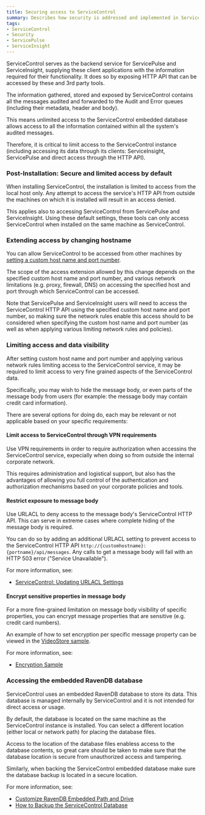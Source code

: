 ```yaml
---
title: Securing access to ServiceControl
summary: Describes how security is addressed and implemented in ServiceControl version 1.x, and how to limit access to ServiceControl's data (including implications on ServiceControl client like ServiceInsight and ServicePulse)
tags:
- ServiceControl
- Security
- ServicePulse
- ServiceInsight
---
```


ServiceControl serves as the backend service for ServicePulse and ServiceInsight, supplying these client applications with the information required for their functionality. It does so by exposing HTTP API that can be accessed by these and 3rd party tools.

The information gathered, stored and exposed by ServiceControl contains all the messages audited and forwarded to the Audit and Error queues (including their metadata, header and body).

This means unlimited access to the ServiceControl embedded database allows access to all the information contained within all the system's audited messages.

Therefore, it is critical to limit access to the ServiceControl instance (including accessing its data through its clients: ServiceInsight, ServicePulse and direct access through the HTTP API). 

### Post-Installation: Secure and limited access by default  

When installing ServiceControl, the installation is limited to access from the local host only. Any attempt to access the service's HTTP API from outside the machines on which it is installed will result in an access denied.

This applies also to accessing ServiceControl from ServicePulse and ServiceInsight. Using these default settings, these tools can only access ServiceControl when installed on the same machine as ServiceControl.

### Extending access by changing hostname

You can allow ServiceControl to be accessed from other machines by [setting a custom host name and port number](setting-custom-hostname). 

The scope of the access extension allowed by this change depends on the specified custom host name and port number, and various network limitations (e.g. proxy, firewall, DNS) on accessing the specified host and port through which ServiceControl can be accessed.

Note that ServicePulse and ServiceInsight users will need to access the ServiceControl HTTP API using the specified custom host name and port number, so making sure the network rules enable this access should to be considered when specifying the custom host name and port number (as well as when applying various limiting network rules and policies).

### Limiting access and data visibility

After setting custom host name and port number and applying various network rules limiting access to the ServiceControl service, it may be required to limit access to very fine grained aspects of the ServiceControl data.

Specifically, you may wish to hide the message body, or even parts of the message body from users (for example: the message body may contain credit card information).

There are several options for doing do, each may be relevant or not applicable based on your specific requirements:

#### Limit access to ServiceControl through VPN requirements

Use VPN requirements in order to require authorization when accessins the ServiceControl service, expecially when doing so from outside the internal corporate network. 

This requires administration and logistical support, but also has the advantages of allowing you full control of the authentication and authorization mechanisms based on your corporate policies and tools.      

#### Restrict exposure to message body

Use URLACL to deny access to the message body's ServiceControl HTTP API. This can serve in extreme cases where complete hiding of the message body is required.

You can do so by adding an additional URLACL setting to prevent access to the ServiceControl HTTP API `http://{customhostname}:{portname}/api/messages`. Any calls to get a message body will fail with an HTTP 503 error ("Service Unavailable").
 
For more information, see:

- [ServiceControl: Updating URLACL Settings](setting-custom-hostname#updating-urlacl-settings)

#### Encrypt sensitive properties in message body

For a more fine-grained limitation on message body visibility of specific properties, you can encrypt message properties that are sensitive (e.g. credit card numbers). 

An example of how to set encryption per specific message property can be viewed in the [VideoStore sample](/platform/samples/).

For more information, see:

- [Encryption Sample](/nservicebus/encryption-sample)   

### Accessing the embedded RavenDB database

ServiceControl uses an embedded RavenDB database to store its data. This database is managed internally by ServiceControl and it is not intended for direct access or usage.

By default, the database is located on the same machine as the ServiceControl instance is installed. You can select a different location (either local or network path) for placing the database files. 

Access to the location of the database files enabless access to the database contents, so great care should be taken to make sure that the database location is secure from unauthorized access and tampering.

Similarly, when backing the ServiceControl embedded database make sure the database backup is located in a secure location.

For more information, see:

- [Customize RavenDB Embedded Path and Drive](configure-ravendb-location)
- [How to Backup the ServiceControl Database](backup-sc-database)
        
